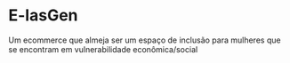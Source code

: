 # E-lasGen
  Um ecommerce que almeja ser um espaço de inclusão para mulheres que se encontram em vulnerabilidade econômica/social
